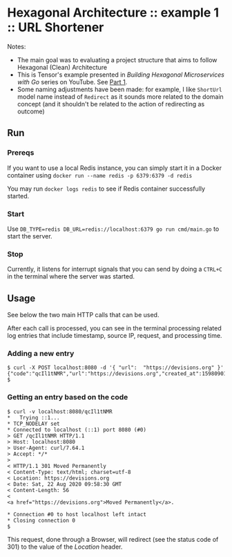 # Hexagonal Architecture :: example 1 :: URL Shortener

Notes:
- The main goal was to evaluating a project structure that aims to follow Hexagonal (Clean) Architecture
- This is Tensor's example presented in _Building Hexagonal Microservices with Go_ series on YouTube. See [Part 1](https://www.youtube.com/watch?v=rQnTtQZGpg8).
- Some naming adjustments have been made: for example, I like `ShortUrl` model name instead of `Redirect` as it sounds 
  more related to the domain concept (and it shouldn't be related to the action of redirecting as outcome) 

## Run

### Prereqs

If you want to use a local Redis instance, you can simply start it in a Docker container 
using `docker run --name redis -p 6379:6379 -d redis`

You may run `docker logs redis` to see if Redis container successfully started.

### Start

Use `DB_TYPE=redis DB_URL=redis://localhost:6379 go run cmd/main.go` to start the server.

### Stop

Currently, it listens for interrupt signals that you can send by 
doing a `CTRL+C` in the terminal where the server was started.

## Usage

See below the two main HTTP calls that can be used.

After each call is processed, you can see in the terminal processing related log entries that include timestamp, source IP, request, and processing time.

### Adding a new entry

```shell script
$ curl -X POST localhost:8080 -d '{ "url":  "https://devisions.org" }'
{"code":"qcIl1tNMR","url":"https://devisions.org","created_at":1598090181}
$
```

### Getting an entry based on the code

```shell script
$ curl -v localhost:8080/qcIl1tNMR
*   Trying ::1...
* TCP_NODELAY set
* Connected to localhost (::1) port 8080 (#0)
> GET /qcIl1tNMR HTTP/1.1
> Host: localhost:8080
> User-Agent: curl/7.64.1
> Accept: */*
>
< HTTP/1.1 301 Moved Permanently
< Content-Type: text/html; charset=utf-8
< Location: https://devisions.org
< Date: Sat, 22 Aug 2020 09:58:30 GMT
< Content-Length: 56
<
<a href="https://devisions.org">Moved Permanently</a>.

* Connection #0 to host localhost left intact
* Closing connection 0
$ 
```

This request, done through a Browser, will redirect (see the status code of 301) to the value of the _Location_ header.
